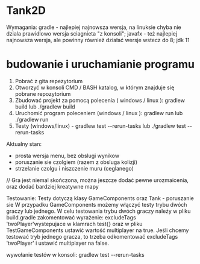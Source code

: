 # Tank2D

Wymagania: 
gradle - najlepiej najnowsza wersja, na linuksie chyba nie dziala prawidlowo wersja sciagnieta "z konsoli";
javafx - też najlepiej najnowsza wersja, ale powinny również działać wersje wstecz do 8;
jdk 11

# budowanie i uruchamianie programu
1. Pobrać z gita repezytorium
2. Otworzyć w konsoli CMD / BASH katalog, w którym znajduje się pobrane repozytorium
3. Zbudować projekt za pomocą polecenia ( windows / linux ): gradlew build lub ./gradlew build
4. Uruchomić program poleceniem (windows / linux ): gradlew run lub ./gradlew run
5. Testy (windows/linux) - gradlew test --rerun-tasks lub ./gradlew test --rerun-tasks

Aktualny stan:
- prosta wersja menu, bez obslugi wynikow
- poruszanie sie czolgiem (razem z obsluga kolizji)
- strzelanie czolgu i niszczenie muru (ceglanego)

// Gra jest niemal skończona, można jeszcze dodać pewne urozmaicenia, oraz dodać bardziej kreatywne mapy

Testowanie:
Testy dotyczą klasy GameComponents oraz Tank - poruszanie sie
W przypadku GameComponents możemy włączyć testy trybu dwóch graczy lub jednego.
W celu testowania trybu dwóch graczy należy w pliku build.gradle zakomentować wyrażenie: excludeTags 'twoPlayer'wystepujace w klamrach test{}
oraz w pliku TestGameComponents ustawić wartość multiplayer na true.
Jeśli chcemy testować tryb jednego gracza, to trzeba odkomentować excludeTags 'twoPlayer' i ustawić multiplayer na false.

wywołanie testów w konsoli:
gradlew test --rerun-tasks